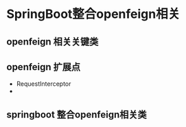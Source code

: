 # SpringBoot整合openfeign相关
## openfeign 相关关键类

## openfeign 扩展点
 - RequestInterceptor
 - 
## springboot 整合openfeign相关类

